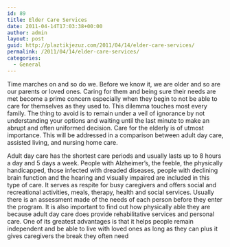 ```yaml
---
id: 89
title: Elder Care Services
date: 2011-04-14T17:03:38+00:00
author: admin
layout: post
guid: http://plaztikjezuz.com/2011/04/14/elder-care-services/
permalink: /2011/04/14/elder-care-services/
categories:
  - General
---
```

Time marches on and so do we. Before we know it, we are older and so are our parents or loved ones. Caring for them and being sure their needs are met become a prime concern especially when they begin to not be able to care for themselves as they used to. This dilemma touches most every family. The thing to avoid is to remain under a veil of ignorance by not understanding your options and waiting until the last minute to make an abrupt and often uniformed decision. Care for the elderly is of utmost importance. This will be addressed in a comparison between adult day care, assisted living, and nursing home care.

Adult day care has the shortest care periods and usually lasts up to 8 hours a day and 5 days a week. People with Alzheimer’s, the feeble, the physically handicapped, those infected with dreaded diseases, people with declining brain function and the hearing and visually impaired are included in this type of care. It serves as respite for busy caregivers and offers social and recreational activities, meals, therapy, health and social services. Usually there is an assessment made of the needs of each person before they enter the program. It is also important to find out how physically able they are because adult day care does provide rehabilitative services and personal care. One of its greatest advantages is that it helps people remain independent and be able to live with loved ones as long as they can plus it gives caregivers the break they often need